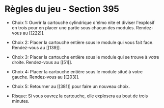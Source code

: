 # Règles du jeu - Section 395

- Choix 1: Ouvrir la cartouche cylindrique d'elmo nite et diviser l'explosif en trois pour en placer une partie sous chacun des modules. Rendez-vous au [[222]].
- Choix 2: Placer la cartouche entière sous le module qui vous fait face. Rendez-vous au [[139]].
- Choix 3: Placer la cartouche entière sous le module qui se trouve à votre droite. Rendez-vous au [[51]].
- Choix 4: Placer la cartouche entière sous le module situé à votre gauche. Rendez-vous au [[203]].
- Choix 5: Retourner au [[381]] pour faire un nouveau choix. 

- Risque: Si vous ouvrez la cartouche, elle explosera au bout de trois minutes.